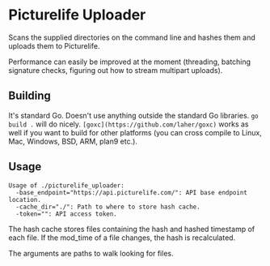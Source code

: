 # Picturelife Uploader

Scans the supplied directories on the command line and hashes them and uploads them to Picturelife.

Performance can easily be improved at the moment (threading, batching signature checks, figuring out how to stream multipart uploads).

## Building

It's standard Go. Doesn't use anything outside the standard Go libraries. `go build .` will do nicely. `[goxc](https://github.com/laher/goxc)` works as well if you want to build for other platforms (you can cross compile to Linux, Mac, Windows, BSD, ARM, plan9 etc.).

## Usage

```
Usage of ./picturelife_uploader:
  -base_endpoint="https://api.picturelife.com/": API base endpoint location.
  -cache_dir="./": Path to where to store hash cache.
  -token="": API access token.
```

The hash cache stores files containing the hash and hashed timestamp of each file. If the mod_time of a file changes, the hash is recalculated.

The arguments are paths to walk looking for files.